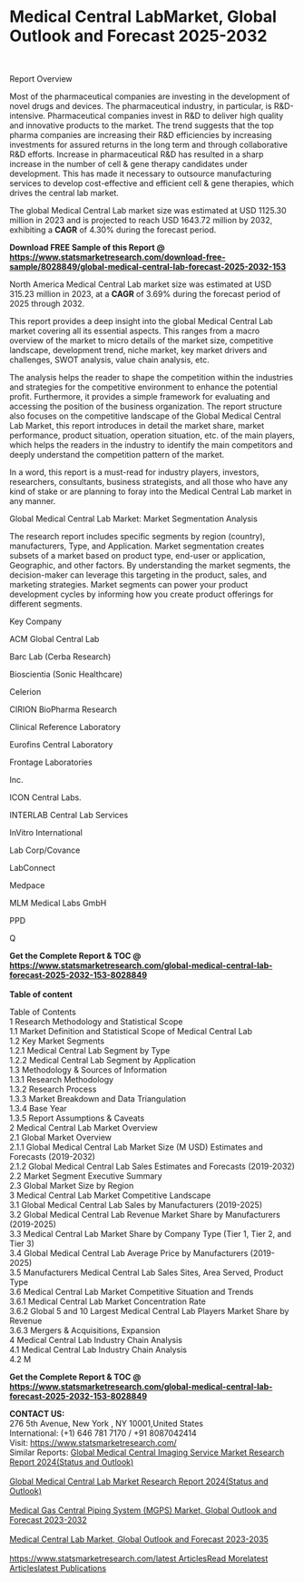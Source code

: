 <h1>Medical Central LabMarket, Global Outlook and Forecast 2025-2032</h1><br/><p>Report Overview</p><p>Most of the pharmaceutical companies are investing in the development of novel drugs and devices. The pharmaceutical industry, in particular, is R&D-intensive. Pharmaceutical companies invest in R&D to deliver high quality and innovative products to the market. The trend suggests that the top pharma companies are increasing their R&D efficiencies by increasing investments for assured returns in the long term and through collaborative R&D efforts. Increase in pharmaceutical R&D has resulted in a sharp increase in the number of cell & gene therapy candidates under development. This has made it necessary to outsource manufacturing services to develop cost-effective and efficient cell & gene therapies, which drives the central lab market.</p><p>The global Medical Central Lab market size was estimated at USD 1125.30 million in 2023 and is projected to reach USD 1643.72 million by 2032, exhibiting a <strong>CAGR</strong> of 4.30% during the forecast period.</p><p><strong>Download FREE Sample of this Report @ <a href="https://www.statsmarketresearch.com/download-free-sample/8028849/global-medical-central-lab-forecast-2025-2032-153">https://www.statsmarketresearch.com/download-free-sample/8028849/global-medical-central-lab-forecast-2025-2032-153</a></strong></p><p>North America Medical Central Lab market size was estimated at USD 315.23 million in 2023, at a <strong>CAGR</strong> of 3.69% during the forecast period of 2025 through 2032.</p><p>This report provides a deep insight into the global Medical Central Lab market covering all its essential aspects. This ranges from a macro overview of the market to micro details of the market size, competitive landscape, development trend, niche market, key market drivers and challenges, SWOT analysis, value chain analysis, etc.</p><p>The analysis helps the reader to shape the competition within the industries and strategies for the competitive environment to enhance the potential profit. Furthermore, it provides a simple framework for evaluating and accessing the position of the business organization. The report structure also focuses on the competitive landscape of the Global Medical Central Lab Market, this report introduces in detail the market share, market performance, product situation, operation situation, etc. of the main players, which helps the readers in the industry to identify the main competitors and deeply understand the competition pattern of the market.</p><p>In a word, this report is a must-read for industry players, investors, researchers, consultants, business strategists, and all those who have any kind of stake or are planning to foray into the Medical Central Lab market in any manner.</p><p>Global Medical Central Lab Market: Market Segmentation Analysis</p><p>The research report includes specific segments by region (country), manufacturers, Type, and Application. Market segmentation creates subsets of a market based on product type, end-user or application, Geographic, and other factors. By understanding the market segments, the decision-maker can leverage this targeting in the product, sales, and marketing strategies. Market segments can power your product development cycles by informing how you create product offerings for different segments.</p><p>Key Company</p><p>ACM Global Central Lab</p><p>Barc Lab (Cerba Research)</p><p>Bioscientia (Sonic Healthcare)</p><p>Celerion</p><p>CIRION BioPharma Research</p><p>Clinical Reference Laboratory</p><p>Eurofins Central Laboratory</p><p>Frontage Laboratories</p><p>Inc.</p><p>ICON Central Labs.</p><p>INTERLAB Central Lab Services</p><p>InVitro International</p><p>Lab Corp/Covance</p><p>LabConnect</p><p>Medpace</p><p>MLM Medical Labs GmbH</p><p>PPD</p><p>Q</p><div><b>Get the Complete Report & TOC @ <a href="https://www.statsmarketresearch.com/global-medical-central-lab-forecast-2025-2032-153-8028849">https://www.statsmarketresearch.com/global-medical-central-lab-forecast-2025-2032-153-8028849</a></b></div><br><b>Table of content</b><p>Table of Contents<br />1 Research Methodology and Statistical Scope<br />1.1 Market Definition and Statistical Scope of Medical Central Lab<br />1.2 Key Market Segments<br />1.2.1 Medical Central Lab Segment by Type<br />1.2.2 Medical Central Lab Segment by Application<br />1.3 Methodology & Sources of Information<br />1.3.1 Research Methodology<br />1.3.2 Research Process<br />1.3.3 Market Breakdown and Data Triangulation<br />1.3.4 Base Year<br />1.3.5 Report Assumptions & Caveats<br />2 Medical Central Lab Market Overview<br />2.1 Global Market Overview<br />2.1.1 Global Medical Central Lab Market Size (M USD) Estimates and Forecasts (2019-2032)<br />2.1.2 Global Medical Central Lab Sales Estimates and Forecasts (2019-2032)<br />2.2 Market Segment Executive Summary<br />2.3 Global Market Size by Region<br />3 Medical Central Lab Market Competitive Landscape<br />3.1 Global Medical Central Lab Sales by Manufacturers (2019-2025)<br />3.2 Global Medical Central Lab Revenue Market Share by Manufacturers (2019-2025)<br />3.3 Medical Central Lab Market Share by Company Type (Tier 1, Tier 2, and Tier 3)<br />3.4 Global Medical Central Lab Average Price by Manufacturers (2019-2025)<br />3.5 Manufacturers Medical Central Lab Sales Sites, Area Served, Product Type<br />3.6 Medical Central Lab Market Competitive Situation and Trends<br />3.6.1 Medical Central Lab Market Concentration Rate<br />3.6.2 Global 5 and 10 Largest Medical Central Lab Players Market Share by Revenue<br />3.6.3 Mergers & Acquisitions, Expansion<br />4 Medical Central Lab Industry Chain Analysis<br />4.1 Medical Central Lab Industry Chain Analysis<br />4.2 M<br><div><b>Get the Complete Report & TOC @ <a href="https://www.statsmarketresearch.com/global-medical-central-lab-forecast-2025-2032-153-8028849">https://www.statsmarketresearch.com/global-medical-central-lab-forecast-2025-2032-153-8028849</a></b></div></p> <b>CONTACT US:</b><br>276 5th Avenue, New York , NY 10001,United States<br>International: (+1) 646 781 7170 / +91 8087042414<br>Visit: <a href="https://www.statsmarketresearch.com/">https://www.statsmarketresearch.com/</a><br>Similar Reports: <a href="https://www.statsmarketresearch.com/global-medical-central-lab-forecast-2025-2032-153-8028849">Global Medical Central Imaging Service Market Research Report 2024(Status and Outlook)</a><br/><br/><a href="https://www.statsmarketresearch.com/global-medical-central-lab-forecast-2025-2032-153-8028849">Global Medical Central Lab Market Research Report 2024(Status and Outlook)</a><br/><br/><a href="https://www.statsmarketresearch.com/global-medical-central-lab-forecast-2025-2032-153-8028849">Medical Gas Central Piping System (MGPS) Market, Global Outlook and Forecast 2023-2032</a><br/><br/><a href="https://www.statsmarketresearch.com/global-medical-central-lab-forecast-2025-2032-153-8028849">Medical Central Lab Market, Global Outlook and Forecast 2023-2035</a><br/><br/><a href="https://gyeongbokgung.com">https://www.statsmarketresearch.com/</a><a href="https://hallyeomaritime.com">latest Articles</a><a href="https://jingwansa.com">Read More</a><a href=https://nguoiviet.jp/">latest Articles</a><a href="https://www.intelmarketresearch.com/">latest Publications</a>
